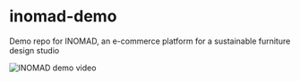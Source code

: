 # inomad-demo
Demo repo for INOMAD, an e-commerce platform for a sustainable furniture design studio

![INOMAD demo video](/inomad_demo_video.gif)
